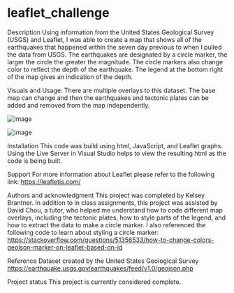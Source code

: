 # leaflet_challenge


Description
Using information from the United States Geological Survey (USGS) and Leaflet, I was able to create a map that shows all of the earthquakes that happened within the seven day previous to when I pulled the data from USGS. The earthquakes are designated by a circle marker, the larger the circle the greater the magnitude. The circle markers also change color to reflect the depth of the earthquake. The legend at the bottom right of the map gives an indication of the depth. 


Visuals and Usage:
There are multiple overlays to this dataset. The base map can change and then the earthquakes and tectonic plates can be added and removed from the map independently. 

![image](https://user-images.githubusercontent.com/117327499/229046982-c1a5cc67-c829-4e05-8281-45ff1c35e826.png)


![image](https://user-images.githubusercontent.com/117327499/229046413-aa68eeae-ea72-4262-b8f7-d5b417488808.png)

 
Installation
This code was build using html, JavaScript, and Leaflet graphs. Using the Live Server in Visual Studio helps to view the resulting html as the code is being built.  


Support
For more information about Leaflet please refer to the following link:
https://leafletjs.com/

Authors and acknowledgment
This project was completed by Kelsey Brantner. 
In addition to in class assignments, this project was assisted by David Chou, a tutor, who helped me understand how to code different map overlays, including the tectonic plates, how to style parts of the legend, and how to extract the data to make a circle marker. I also referenced the following code to learn about styling a circle marker:
https://stackoverflow.com/questions/51356533/how-to-change-colors-geojson-marker-on-leaflet-based-on-id 

Reference
Dataset created by the United States Geological Survey
https://earthquake.usgs.gov/earthquakes/feed/v1.0/geojson.php

Project status
This project is currently considered complete. 

